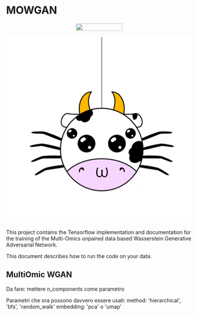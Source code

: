 # MOWGAN

<p align="center"> 
<img src="MOWGAN/images/Mowgan_round.tiff" style="width: 50%; height: 50%"/>
</p>

![Alt text](https://github.com/vgiansanti/MOWGAN/blob/main/images/Mowgan_round.tiff)

This project contains the Tensorflow implementation and documentation for the training of the Multi-Omics unpaired data based Wasserstein Generative Adversarial Network. 

This document describes how to run the code on your data.


## MultiOmic WGAN


Da fare: mettere n_components come parametro

Parametri che ora possono davvero essere usati: method: 'hierarchical', 'bfs', 'random_walk'
                                                embedding: 'pca' o 'umap'

